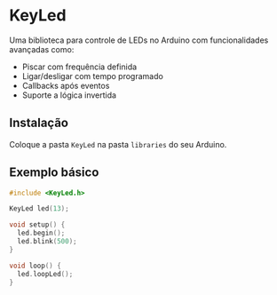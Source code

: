 # KeyLed

Uma biblioteca para controle de LEDs no Arduino com funcionalidades avançadas como:

- Piscar com frequência definida
- Ligar/desligar com tempo programado
- Callbacks após eventos
- Suporte a lógica invertida

## Instalação

Coloque a pasta `KeyLed` na pasta `libraries` do seu Arduino.

## Exemplo básico

```cpp
#include <KeyLed.h>

KeyLed led(13);

void setup() {
  led.begin();
  led.blink(500);
}

void loop() {
  led.loopLed();
}
